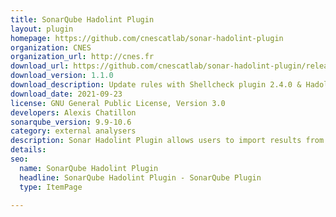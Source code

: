 ```yaml
---
title: SonarQube Hadolint Plugin
layout: plugin
homepage: https://github.com/cnescatlab/sonar-hadolint-plugin
organization: CNES
organization_url: http://cnes.fr
download_url: https://github.com/cnescatlab/sonar-hadolint-plugin/releases/download/1.1.0/sonar-hadolint-plugin-1.1.0.jar
download_version: 1.1.0
download_description: Update rules with Shellcheck plugin 2.4.0 & Hadolint 2.6.1, add hability to use wildcards in reports path, and fix a bug regarding absolute paths for reports.
download_date: 2021-09-23
license: GNU General Public License, Version 3.0
developers: Alexis Chatillon
sonarqube_version: 9.9-10.6
category: external analysers
description: Sonar Hadolint Plugin allows users to import results from Hadolint into SonarQube. To do this, it creates a Dockerfile language with highlightings & metrics, and a Quality Profile with Hadolint & Shellcheck rules.
details: 
seo:
  name: SonarQube Hadolint Plugin
  headline: SonarQube Hadolint Plugin - SonarQube Plugin
  type: ItemPage

---
```

